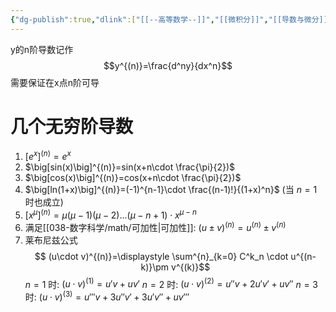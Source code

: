 ```yaml
---
{"dg-publish":true,"dlink":["[[--高等数学--]]","[[微积分]]","[[导数与微分]]"],"tags":null,"permalink":"/038-数字科学/math/微积分/高阶导数/","dgPassFrontmatter":true}
---
```



y的n阶导数记作
$$y^{(n)}=\frac{d^ny}{dx^n}$$
需要保证在x点n阶可导

# 几个无穷阶导数

1. $\big[e^x\big]^{(n)}=e^x$
2. $\big[sin(x)\big]^{(n)}=sin(x+n\cdot \frac{\pi}{2})$ 
3. $\big[cos(x)\big]^{(n)}=cos(x+n\cdot \frac{\pi}{2})$ 
4. $\big[ln(1+x)\big]^{(n)}=(-1)^{n-1}\cdot \frac{(n-1)!}{(1+x)^n}$ (当 $n=1$ 时也成立)
5. $\big[x^\mu \big]^{(n)}=\mu(\mu-1)(\mu-2)...(\mu-n+1)\cdot x^{\mu-n}$
6. 满足[[038-数字科学/math/可加性\|可加性]]: $(u\pm v)^{(n)}=u^{(n)}\pm v^{(n)}$
7. 莱布尼兹公式$$ (u\cdot v)^{(n)}=\displaystyle \sum^{n}_{k=0} C^k_n \cdot u^{(n-k)}\pm v^{(k)}$$
$n=1$ 时: $(u\cdot v)^{(1)}=u'v+uv'$ 
$n=2$ 时: $(u\cdot v)^{(2)}=u''v+2u'v'+uv''$ 
$n=3$ 时: $(u\cdot v)^{(3)}=u'''v+3u''v'+3u'v''+uv'''$